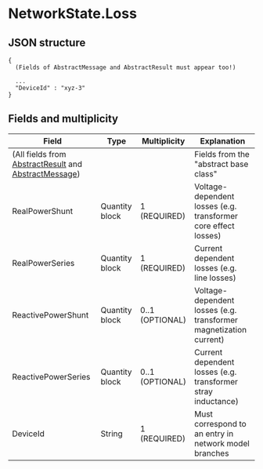 # NetworkState.Loss

## JSON structure

```nohighlight
{
  (Fields of AbstractMessage and AbstractResult must appear too!)

  ...
  "DeviceId" : "xyz-3"
}
```


## Fields and multiplicity

| Field | Type | Multiplicity | Explanation |
|-|-|-|-|
| (All fields from [AbstractResult](core_msg-abstractresult.md) and [AbstractMessage](core_msg-abstractmessage.md)) | | | Fields from the "abstract base class" |
| RealPowerShunt | Quantity block | 1 (REQUIRED) | Voltage-dependent losses (e.g. transformer core effect losses) |
| RealPowerSeries | Quantity block | 1 (REQUIRED) | Current dependent losses (e.g. line losses) |
| ReactivePowerShunt	 | Quantity block | 0..1 (OPTIONAL) | 	Voltage-dependent losses (e.g. transformer magnetization current) |
| ReactivePowerSeries	 | Quantity block | 0..1 (OPTIONAL) | Current dependent losses (e.g. transformer stray inductance) |
| DeviceId | String | 1 (REQUIRED) | Must correspond to an entry in network model branches |
